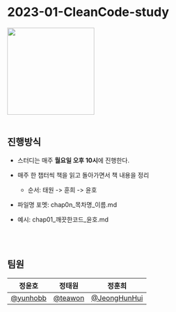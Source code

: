 # 2023-01-CleanCode-study

<img src="https://user-images.githubusercontent.com/87285536/229788311-8797efbb-ae16-49da-b453-30f4ad5c422a.png" width="200">
<br><br>

## 진행방식 
* 스터디는 매주 **월요일 오후 10시**에 진행한다.
  
* 매주 한 챕터씩 책을 읽고 돌아가면서 책 내용을 정리
  * 순서: 태원 -> 훈희 -> 윤호
* 파일명 포멧: chap0n_목차명_이름.md
* 예시: chap01_깨끗한코드_윤호.md
  
<br><br>

## 팀원
|정윤호|정태원|정훈희|
|:----:|:----:|:----:|
|[@yunhobb](https://github.com/yunhobb)|[@teawon](https://github.com/teawon)|[@JeongHunHui](https://github.com/JeongHunHui)